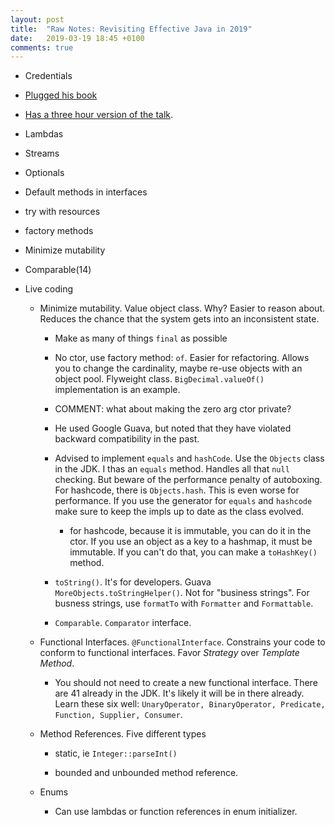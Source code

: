 ```yaml
---
layout: post
title:  "Raw Notes: Revisiting Effective Java in 2019"
date:   2019-03-19 18:45 +0100
comments: true
---
```


* Credentials

* [Plugged his book](http://developers.redhat.com/promotions/migrating-to-microservice-databases)

* [Has a three hour version of the talk](https://www.youtube.com/watch?v=ANZXvXVa1Lg).

* Lambdas

* Streams

* Optionals

* Default methods in interfaces

* try with resources

* factory methods

* Minimize mutability

* Comparable(14)

* Live coding

   * Minimize mutability.  Value object class.  Why?  Easier to reason
     about.  Reduces the chance that the system gets into an
     inconsistent state.
     
      * Make as many of things `final` as possible
      
      * No ctor, use factory method: `of`.  Easier for refactoring.
        Allows you to change the cardinality, maybe re-use objects with
        an object pool.  Flyweight class.  `BigDecimal.valueOf()`
        implementation is an example.
      
      * COMMENT: what about making the zero arg ctor private?
      
      * He used Google Guava, but noted that they have violated backward
        compatibility in the past.
        
      * Advised to implement `equals` and `hashCode`. Use the `Objects`
        class in the JDK.  I thas an `equals` method.  Handles all that
        `null` checking.  But beware of the performance penalty of
        autoboxing.  For hashcode, there is `Objects.hash`.  This is
        even worse for performance.  If you use the generator for
        `equals` and `hashcode` make sure to keep the impls up to date
        as the class evolved.
      
         * for hashcode, because it is immutable, you can do it in the
           ctor. If you use an object as a key to a hashmap, it must be
           immutable.  If you can't do that, you can make a
           `toHashKey()` method.
           
       * `toString()`.  It's for developers.  Guava
         `MoreObjects.toStringHelper()`.  Not for "business strings".
         For busness strings, use `formatTo` with `Formatter` and
         `Formattable`.
         
       * `Comparable`.  `Comparator` interface.
       
   * Functional Interfaces.  `@FunctionalInterface`.  Constrains your
     code to conform to functional interfaces.  Favor *Strategy* over
     *Template Method*.
     
      * You should not need to create a new functional interface.  There
        are 41 already in the JDK.  It's likely it will be in there
        already.  Learn these six well: `UnaryOperator, BinaryOperator,
        Predicate, Function, Supplier, Consumer`.
        
   * Method References.  Five different types
   
      * static, ie `Integer::parseInt()`
      
      * bounded and unbounded method reference.

   * Enums
   
      * Can use lambdas or function references in enum initializer.
